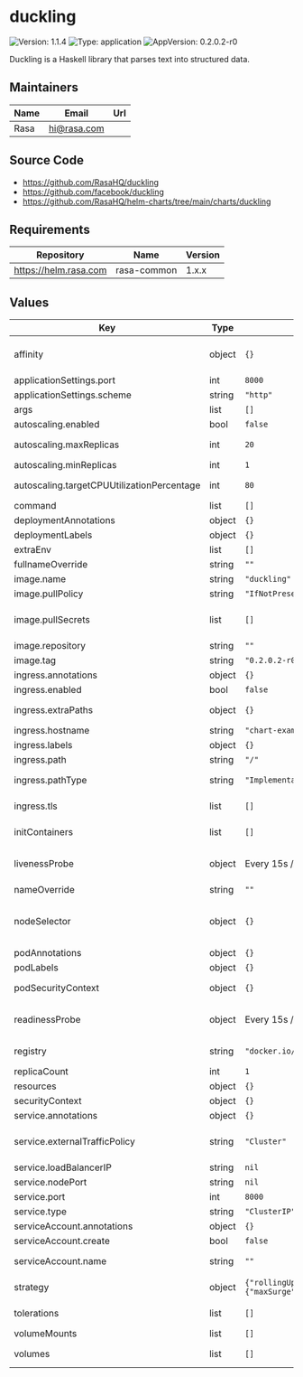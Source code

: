 # duckling

![Version: 1.1.4](https://img.shields.io/badge/Version-1.1.4-informational?style=flat-square) ![Type: application](https://img.shields.io/badge/Type-application-informational?style=flat-square) ![AppVersion: 0.2.0.2-r0](https://img.shields.io/badge/AppVersion-0.2.0.2--r0-informational?style=flat-square)

Duckling is a Haskell library that parses text into structured data.

## Maintainers

| Name | Email | Url |
| ---- | ------ | --- |
| Rasa | <hi@rasa.com> |  |

## Source Code

* <https://github.com/RasaHQ/duckling>
* <https://github.com/facebook/duckling>
* <https://github.com/RasaHQ/helm-charts/tree/main/charts/duckling>

## Requirements

| Repository | Name | Version |
|------------|------|---------|
| https://helm.rasa.com | rasa-common | 1.x.x |

## Values

| Key | Type | Default | Description |
|-----|------|---------|-------------|
| affinity | object | `{}` | Allow the Duckling Deployment to schedule using affinity rules # Ref: https://kubernetes.io/docs/concepts/configuration/assign-pod-node/#affinity-and-anti-affinity |
| applicationSettings.port | int | `8000` | Port on which Duckling runs |
| applicationSettings.scheme | string | `"http"` | Scheme by which the service are accessible |
| args | list | `[]` | Override the default arguments for the container |
| autoscaling.enabled | bool | `false` | Enable autoscaling |
| autoscaling.maxReplicas | int | `20` | Upper limit for the number of pods that can be set by the autoscaler. It cannot be smaller than minReplicas. |
| autoscaling.minReplicas | int | `1` | Lower limit for the number of pods that can be set by the autoscaler |
| autoscaling.targetCPUUtilizationPercentage | int | `80` | Fraction of the requested CPU that should be utilized/used, e.g. 70 means that 70% of the requested CPU should be in use. |
| command | list | `[]` | Override the default command for the container |
| deploymentAnnotations | object | `{}` | Annotations to add to the duckling deployment |
| deploymentLabels | object | `{}` | Labels to add to the duckling deployment |
| extraEnv | list | `[]` | Add extra environment variables |
| fullnameOverride | string | `""` | Override the fully qualified app name |
| image.name | string | `"duckling"` | Duckling image name to use (relative to `registry`) |
| image.pullPolicy | string | `"IfNotPresent"` | Duckling image pullPolicy |
| image.pullSecrets | list | `[]` | Duckling repository pullSecret # See https://kubernetes.io/docs/concepts/containers/images/#specifying-imagepullsecrets-on-a-pod |
| image.repository | string | `""` | Override default registry + image.name for Duckling |
| image.tag | string | `"0.2.0.2-r0"` | Duckling image tag to use |
| ingress.annotations | object | `{}` | Ingress annotations |
| ingress.enabled | bool | `false` | Set to true to enable ingress |
| ingress.extraPaths | object | `{}` | Any additional arbitrary paths that may need to be added to the ingress under the main host |
| ingress.hostname | string | `"chart-example.local"` | Hostname used for the ingress |
| ingress.labels | object | `{}` | Labels to add to the ingress |
| ingress.path | string | `"/"` | Ingress path |
| ingress.pathType | string | `"ImplementationSpecific"` | Ingress Path type # Ref: https://kubernetes.io/docs/concepts/services-networking/ingress/#path-types |
| ingress.tls | list | `[]` | TLS configuration for ingress # See: https://kubernetes.io/docs/concepts/services-networking/ingress/#tls |
| initContainers | list | `[]` | Allow to specify init containers for the Duckling Deployment # Ref: https://kubernetes.io/docs/concepts/workloads/pods/init-containers/ |
| livenessProbe | object | Every 15s / 6 KO / 1 OK | Override default liveness probe settings # Ref: https://kubernetes.io/docs/concepts/workloads/pods/pod-lifecycle/#container-probes |
| nameOverride | string | `""` | Override name of app |
| nodeSelector | object | `{}` | Allow the Duckling Deployment to be scheduled on selected nodes # Ref: https://kubernetes.io/docs/concepts/configuration/assign-pod-node/#nodeselector # Ref: https://kubernetes.io/docs/user-guide/node-selection/ |
| podAnnotations | object | `{}` | Annotations to add to the duckling's pod(s) |
| podLabels | object | `{}` | Labels to add to the duckling's pod(s) |
| podSecurityContext | object | `{}` | Defines pod-level security attributes and common container settings # See: https://kubernetes.io/docs/tasks/configure-pod-container/security-context/ |
| readinessProbe | object | Every 15s / 6 KO / 1 OK | Override default readiness probe settings # Ref: https://kubernetes.io/docs/concepts/workloads/pods/pod-lifecycle/#container-probes |
| registry | string | `"docker.io/rasa"` | Registry to use for all Rasa images (default docker.io) # DockerHub - use docker.io/rasa |
| replicaCount | int | `1` | Specify the number of model runner replicas |
| resources | object | `{}` | Resource requests and limits |
| securityContext | object | `{}` | Allows you to overwrite the pod-level security context |
| service.annotations | object | `{}` | Annotations to add to the service |
| service.externalTrafficPolicy | string | `"Cluster"` | Enable client source IP preservation # Ref: http://kubernetes.io/docs/tasks/access-application-cluster/create-external-load-balancer/#preserving-the-client-source-ip |
| service.loadBalancerIP | string | `nil` |  |
| service.nodePort | string | `nil` |  |
| service.port | int | `8000` | Set port of duckling service (Kubernetes >= 1.15) |
| service.type | string | `"ClusterIP"` | Set type of duckling service |
| serviceAccount.annotations | object | `{}` | Annotations to add to the service account |
| serviceAccount.create | bool | `false` | Specifies whether a service account should be created |
| serviceAccount.name | string | `""` | The name of the service account to use. If not set and create is true, a name is generated using the fullname template |
| strategy | object | `{"rollingUpdate":{"maxSurge":1,"maxUnavailable":0},"type":"RollingUpdate"}` | Allow the deployment to perform a rolling update # ref: https://kubernetes.io/docs/concepts/workloads/controllers/deployment/#strategy |
| tolerations | list | `[]` | Tolerations for pod assignment # Ref: https://kubernetes.io/docs/concepts/configuration/taint-and-toleration/ |
| volumeMounts | list | `[]` | Specify additional volumes to mount in the duckling container |
| volumes | list | `[]` | Specify additional volumes to mount in the duckling container # Ref: https://kubernetes.io/docs/concepts/storage/volumes/ |
